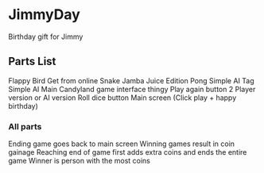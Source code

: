 # JimmyDay
Birthday gift for Jimmy

## Parts List
Flappy Bird
    Get from online
Snake
    Jamba Juice Edition
Pong
    Simple AI
Tag
    Simple AI
Main Candyland game interface thingy
    Play again button
    2 Player version or AI version
    Roll dice button
Main screen (Click play + happy birthday)

### All parts 
Ending game goes back to main screen
Winning games result in coin gainage
Reaching end of game first adds extra coins and ends the entire game
Winner is person with the most coins